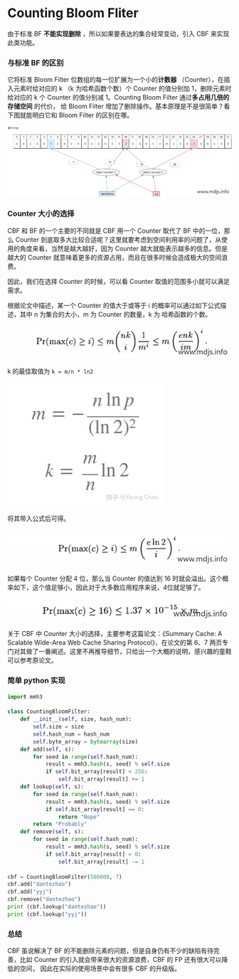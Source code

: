 # Counting Bloom Fliter

由于标准 BF **不能实现删除** ，所以如果要表达的集合经常变动，引入 CBF 来实现此类功能。

### 与标准 BF 的区别

它将标准 Bloom Filter 位数组的每一位扩展为一个小的**计数器** （Counter），在插入元素时给对应的 k （k 为哈希函数个数）个 Counter 的值分别加 1，删除元素时给对应的 k 个 Counter 的值分别减 1。Counting Bloom Filter 通过**多占用几倍的存储空间** 的代价， 给 Bloom Filter 增加了删除操作。基本原理是不是很简单？看下图就能明白它和 Bloom Filter 的区别在哪。



![](image/image.png)

### Counter 大小的选择

CBF 和 BF 的一个主要的不同就是 CBF 用一个 Counter 取代了 BF 中的一位，那么 Counter 到底取多大比较合适呢？这里就要考虑到空间利用率的问题了，从使用的角度来看，当然是越大越好，因为 Counter 越大就能表示越多的信息。但是越大的 Counter 就意味着更多的资源占用，而且在很多时候会造成极大的空间浪费。

因此，我们在选择 Counter 的时候，可以看 Counter 取值的范围多小就可以满足需求。

根据论文中描述，某一个 Counter 的值大于或等于 i 的概率可以通过如下公式描述，其中 n 为集合的大小，m 为 Counter 的数量，k 为 哈希函数的个数。

![](image/image_1.png)

k 的最佳取值为 `k = m/n * ln2`

![](image/image_2.png)

将其带入公式后可得。

![](image/image_3.png)

如果每个 Counter 分配 4 位，那么当 Counter 的值达到 16 时就会溢出。这个概率如下，这个值足够小，因此对于大多数应用程序来说，4位就足够了。



![](image/image_4.png)

关于 CBF 中 Counter 大小的选择，主要参考这篇论文：《Summary Cache: A Scalable Wide-Area Web Cache Sharing Protocol》，在论文的第 6、7 两页专门对其做了一番阐述。这里不再推导细节，只给出一个大概的说明，感兴趣的童鞋可以参考原论文。

### 简单 python 实现

```python
import mmh3

class CountingBloomFilter:
    def __init__(self, size, hash_num):
        self.size = size
        self.hash_num = hash_num
        self.byte_array = bytearray(size)
    def add(self, s):
        for seed in range(self.hash_num):
            result = mmh3.hash(s, seed) % self.size
            if self.bit_array[result] < 256:
                self.bit_array[result] += 1
    def lookup(self, s):
        for seed in range(self.hash_num):
            result = mmh3.hash(s, seed) % self.size
            if self.bit_array[result] == 0:
                return "Nope"
        return "Probably"
    def remove(self, s):
        for seed in range(self.hash_num):
            result = mmh3.hash(s, seed) % self.size
            if self.bit_array[result] > 0:
                self.bit_array[result] -= 1

cbf = CountingBloomFilter(500000, 7)
cbf.add("dantezhao")
cbf.add("yyj")
cbf.remove("dantezhao")
print (cbf.lookup("dantezhao"))
print (cbf.lookup("yyj"))
```


### 总结

CBF 虽说解决了 BF 的不能删除元素的问题，但是自身仍有不少的缺陷有待完善，比如 Counter 的引入就会带来很大的资源浪费，CBF 的 FP 还有很大可以降低的空间， 因此在实际的使用场景中会有很多 CBF 的升级版。

